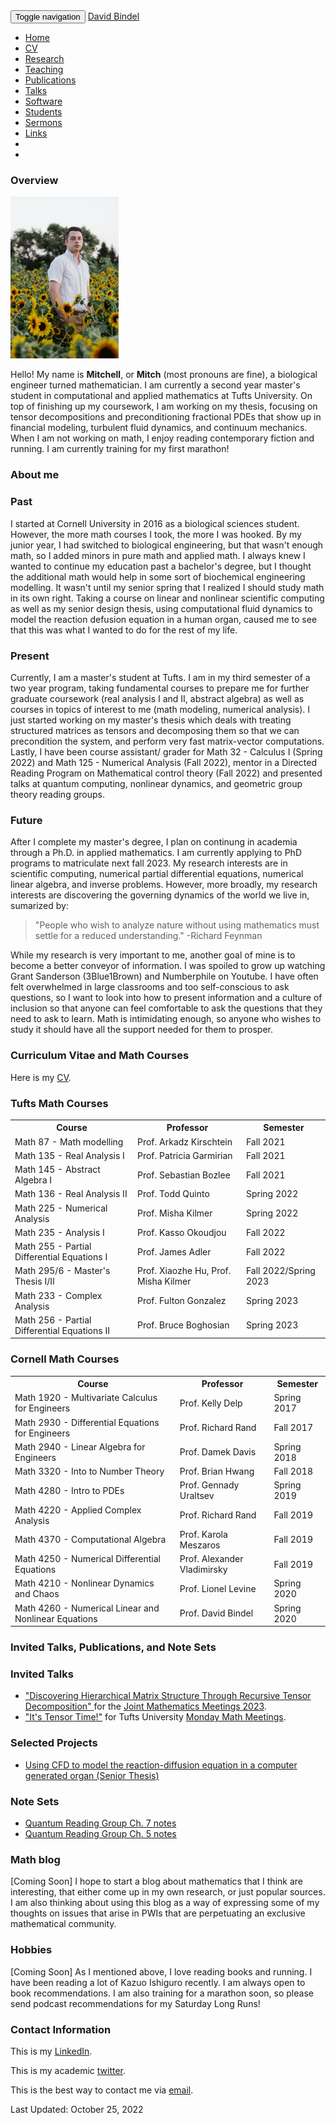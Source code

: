 <html lang="en-US">
<head>
<title>M.T. Scott (academic portfolio)</title>
<meta name="viewport" content="width=device-width, initial-scale=1">
<style>
th, td {
  border-style: none;

body {
  margin: 0;
  font-family: Arial, Helvetica, sans-serif;
}

.topnav {
  overflow: hidden;
  background-color: #333;
}

.topnav a {
  float: left;
  color: #f2f2f2;
  text-align: center;
  padding: 28px 32px;
  text-decoration: none;
  font-size: 20px;
}

.topnav a:hover {
  background-color: #ddd;
  color: black;
}

.topnav a.active {
  background-color: #04AA6D;
  color: white;
}

</style>
</head>
<body>
  

  
  <nav class="navbar navbar-inverse navbar-fixed-top">
      <div class="container">
        <div class="navbar-header">
          <button type="button" class="navbar-toggle collapsed" data-toggle="collapse" data-target="#navbar" aria-expanded="false" aria-controls="navbar">
            <span class="sr-only">Toggle navigation</span>
            <span class="icon-bar"></span>
            <span class="icon-bar"></span>
            <span class="icon-bar"></span>
          </button>
          <a class="navbar-brand " href="/~bindel/">David Bindel</a>
        </div>
        <div id="navbar" class="navbar-collapse collapse">
          <ul class="nav navbar-nav">
            <li class="active">
              <a href="/~bindel/index.html">
                Home</a>
            </li>
            <li>
              <a href="/~bindel/vita.html">
                CV</a>
            </li>
            <li>
              <a href="/~bindel/research.html">
                Research</a>
            </li>
            <li>
              <a href="/~bindel/teaching.html">
                Teaching</a>
            </li>
            <li>
              <a href="/~bindel/pubs.html">
                Publications</a>
            </li>
            <li>
              <a href="/~bindel/talks.html">
                Talks</a>
            </li>
            <li>
              <a href="/~bindel/software.html">
                Software</a>
            </li>
            <li>
              <a href="/~bindel/students.html">
                Students</a>
            </li>
            <li>
              <a href="/~bindel/sermons.html">
                Sermons</a>
            </li>
            <li>
              <a href="/~bindel/links.html">
                Links</a>
            </li>
            <!-- <li><a href="http://www.dbindel.net/">Blog</a></li> -->
            <li><a href="https://github.com/dbindel/"><i class="fab fa-github"></i></a></li>
            <li><a href="https://twitter.com/DavidBindel"><i class="fab fa-twitter"></i></a></li>
          </ul>
        </div>
        <!--/.nav-collapse -->
      </div>
    </nav>

  <section>
  
  <article>
    <h1>Overview</h1>
<img src="ProfessionalHeadshot.jpg" alt="Headshot" style="width:172.8px;height:259.2px;" style="text-align:center;">
<p>Hello! My name is <b>Mitchell</b>, or <b>Mitch</b> (most pronouns are fine), a biological engineer turned mathematician. I am currently a second year master's student in computational and applied mathematics at Tufts University. On top of finishing up my coursework, I am working on my thesis, focusing on tensor decompositions and preconditioning fractional PDEs that show up in financial modeling, turbulent fluid dynamics, and continuum mechanics. When I am not working on math, I enjoy reading contemporary fiction and running. I am currently training for my first marathon!</p>
  </article>
  <article>
    <h1>About me</h1>
<h3>Past</h3>
<p> I started at Cornell University in 2016 as a biological sciences student. However, the more math courses I took, the more I was hooked. By my junior year, I had switched to biological engineering, but that wasn't enough math, so I added minors in pure math and applied math. I always knew I wanted to continue my education past a bachelor's degree, but I thought the additional math would help in some sort of biochemical engineering modelling. It wasn't until my senior spring that I realized I should study math in its own right. Taking a course on linear and nonlinear scientific computing as well as my senior design thesis, using computational fluid dynamics to model the reaction defusion equation in a human organ, caused me to see that this was what I wanted to do for the rest of my life.  </p>
<h3>Present</h3>
<p> Currently, I am a master's student at Tufts. I am in my third semester of a two year program, taking fundamental courses to prepare me for further graduate coursework (real analysis I and II, abstract algebra) as well as courses in topics of interest to me (math modeling, numerical analysis). I just started working on my master's thesis which deals with treating structured matrices as tensors and decomposing them so that we can precondition the system, and perform very fast matrix-vector computations. Lastly, I have been course assistant/ grader for Math 32 - Calculus I (Spring 2022) and Math 125 - Numerical Analysis (Fall 2022), mentor in a Directed Reading Program on Mathematical control theory (Fall 2022) and presented talks at quantum computing, nonlinear dynamics, and geometric group theory reading groups.</p>
<h3>Future</h3>
<p>After I complete my master's degree, I plan on continung in academia through a Ph.D. in applied mathematics. I am currently applying to PhD programs to matriculate next fall 2023. My research interests are in scientific computing, numerical partial differential equations, numerical linear algebra, and inverse problems. However, more broadly, my research interests are discovering the governing dynamics of the world we live in, sumarized by:</p>
<blockquote cite="www.feynman.com">
"People who wish to analyze nature without using mathematics must settle for a reduced understanding." -Richard Feynman 
</blockquote>
<p>While my research is very important to me, another goal of mine is to become a better conveyor of information. I was spoiled to grow up watching Grant Sanderson (3Blue1Brown) and Numberphile on Youtube. I have often felt overwhelmed in large classrooms and too self-conscious to ask questions, so I want to look into how to present information and a culture of inclusion so that anyone can feel comfortable to ask the questions that they need to ask to learn. Math is intimidating enough, so anyone who wishes to study it should have all the support needed for them to prosper.</p>

  </article>
  <article>
    <h1>Curriculum Vitae and Math Courses</h1>
    <p> Here is my <a  href = "MitchellTScott(CV).pdf"> CV</a>. </p>
<h3>Tufts Math Courses </h3>
<table>
  <tr>
    <th>Course</th>
    <th>Professor</th>
    <th>Semester</th>
  </tr>
  <tr>
    <td>Math 87 - Math modelling</td>
    <td>Prof. Arkadz Kirschtein</td>
    <td>Fall 2021</td>
  </tr>
  <tr>
    <td>Math 135 - Real Analysis I</td>
    <td>Prof. Patricia Garmirian</td>
    <td>Fall 2021</td>
  </tr>
  <tr>
    <td>Math 145 - Abstract Algebra I</td>
    <td>Prof. Sebastian Bozlee</td>
    <td>Fall 2021</td>
  </tr>
  <tr>
    <td>Math 136 - Real Analysis II</td>
    <td>Prof. Todd Quinto</td>
    <td>Spring 2022</td>
  </tr>
  <tr>
    <td>Math 225 - Numerical Analysis</td>
    <td>Prof. Misha Kilmer</td>
    <td>Spring 2022</td>
  </tr>
  <tr>
    <td>Math 235 - Analysis I</td>
    <td>Prof. Kasso Okoudjou</td>
    <td>Fall 2022</td>
  </tr>
  <tr>
    <td>Math 255 - Partial Differential Equations I</td>
    <td>Prof. James Adler</td>
    <td>Fall 2022</td>
  </tr>
  <tr>
    <td>Math 295/6 - Master's Thesis I/II</td>
    <td>Prof. Xiaozhe Hu, Prof. Misha Kilmer</td>
    <td>Fall 2022/Spring 2023</td>
  </tr>
  <tr>
    <td>Math 233 - Complex Analysis</td>
    <td>Prof. Fulton Gonzalez</td>
    <td>Spring 2023</td>
  </tr>
  <tr>
    <td>Math 256 - Partial Differential Equations II</td>
    <td>Prof. Bruce Boghosian </td>
    <td>Spring 2023</td>
  </tr> 
</table>
<h3> Cornell Math Courses</h3>
<table>
  <tr>
    <th>Course</th>
    <th>Professor</th>
    <th>Semester</th>
  </tr>
  <tr>
    <td>Math 1920 - Multivariate Calculus for Engineers</td>
    <td>Prof. Kelly Delp</td>
    <td>Spring 2017</td>
  </tr>
  <tr>
    <td>Math 2930 - Differential Equations for Engineers</td>
    <td>Prof. Richard Rand</td>
    <td>Fall 2017</td>
  </tr>
  <tr>
    <td>Math 2940 - Linear Algebra for Engineers</td>
    <td>Prof. Damek Davis</td>
    <td>Spring 2018</td>
  </tr>
  <tr>
    <td>Math 3320 - Into to Number Theory</td>
    <td>Prof. Brian Hwang</td>
    <td>Fall 2018</td>
  </tr>
  <tr>
    <td>Math  4280 - Intro to PDEs</td>
    <td>Prof. Gennady Uraltsev</td>
    <td>Spring 2019</td>
  </tr>
  <tr>
    <td>Math  4220 - Applied Complex Analysis</td>
    <td>Prof. Richard Rand</td>
    <td>Fall 2019</td>
  </tr>
  <tr>
    <td>Math  4370 - Computational Algebra</td>
    <td>Prof. Karola Meszaros</td>
    <td>Fall 2019</td>
  </tr>
  <tr>
    <td>Math 4250 - Numerical Differential Equations</td>
    <td>Prof. Alexander Vladimirsky</td>
    <td>Fall 2019</td>
  </tr>
  <tr>
    <td>Math 4210 - Nonlinear Dynamics and Chaos</td>
    <td>Prof. Lionel Levine</td>
    <td>Spring 2020</td>
  </tr>
  <tr>
    <td>Math 4260 - Numerical Linear and Nonlinear Equations</td>
    <td>Prof. David Bindel</td>
    <td>Spring 2020</td>
  </tr>
</table>
  </article>
  <article>
    <h1>Invited Talks, Publications, and Note Sets</h1>
    <h3> Invited Talks</h3>
      <ul>
        <li> <a href = "https://meetings.ams.org/math/jmm2023/meetingapp.cgi/Paper/19330"> "Discovering Hierarchical Matrix Structure Through Recursive Tensor Decomposition" </a> for the <a href = "https://www.jointmathematicsmeetings.org//jmm"> Joint Mathematics Meetings 2023</a>. </li>
        <li> <a  href = "EminarNotes.pdf">"It's Tensor Time!"</a> for Tufts University <a href = "https://sites.tufts.edu/mondaymathmeeting/"> Monday Math Meetings</a>. </li>
      </ul>
    <h3> Selected Projects</h3>
      <ul>
        <li> <a  href = "ScottSeniorThesis.pdf"> Using CFD to model the reaction-diffusion equation in a computer generated organ (Senior Thesis) </a></li>
      </ul>
    <h3> Note Sets</h3>
      <ul>
        <li> <a  href = "LiptonQCReadingGroupCh7Notes.pdf"> Quantum Reading Group Ch. 7 notes </a></li>
        <li><a  href = "LiptonQCReadingGroupCh5Notes.pdf"> Quantum Reading Group Ch. 5 notes </a></li>
      </ul>
  </article>
  <article>
    <h1>Math blog </h1>
<p>[Coming Soon] I hope to start a blog about mathematics that I think are interesting, that either come up in my own research, or just popular sources. I am also thinking about using this blog as a way of expressing some of my thoughts on issues that arise in PWIs that are perpetuating an exclusive mathematical community. </p>
  </article>
  <article>
    <h1>Hobbies</h1>
<p>[Coming Soon] As I mentioned above, I love reading books and running. I have been reading a lot of Kazuo Ishiguro recently. I am always open to book recommendations. I am also training for a marathon soon, so please send podcast recommendations for my Saturday Long Runs!</p>
  </article>
  <article>
    <h1>Contact Information</h1>
<p> This is my 
<a href="https://www.linkedin.com/in/mitchell-t-scott/" target="_blank"> LinkedIn</a>.</p>
<p> This is my academic
<a href="https://twitter.com/mitchmatician" target="_blank"> twitter</a>.</p>
<p> This is the best way to contact me via <a href="mailto:mitchell.scott@tufts.edu">email</a>.</p>
  </article>
</section>

<footer>
  Last Updated: October 25, 2022
</footer>

</body>
</html>
